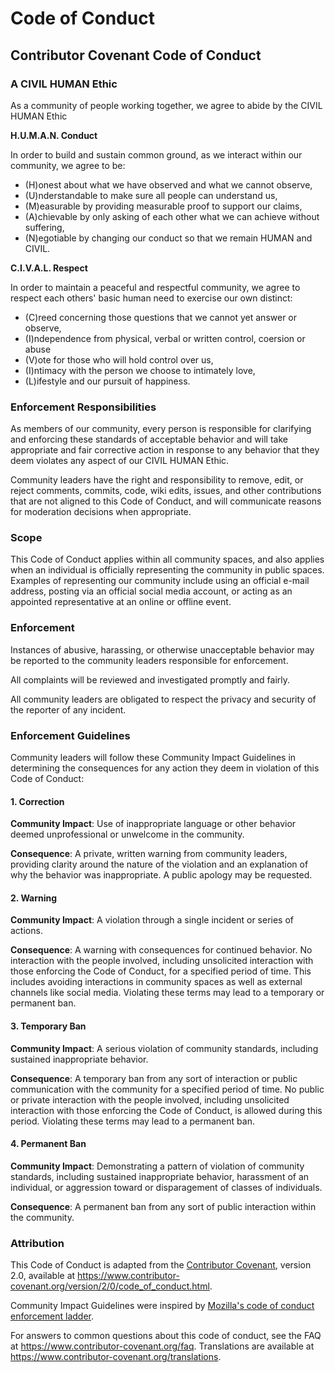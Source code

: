 # Code of Conduct

## Contributor Covenant Code of Conduct

### A CIVIL HUMAN Ethic

As a community of people working together, we agree to abide by the CIVIL HUMAN Ethic

**H.U.M.A.N. Conduct**

In order to build and sustain common ground, as we interact within our community, we agree to be:

* (H)onest about what we have observed and what we cannot observe,
* (U)nderstandable to make sure all people can understand us,
* (M)easurable by providing measurable proof to support our claims,
* (A)chievable by only asking of each other what we can achieve without suffering,
* (N)egotiable by changing our conduct so that we remain HUMAN and CIVIL.

**C.I.V.A.L. Respect**

In order to maintain a peaceful and respectful community, we agree to respect each others' basic human need to exercise our own distinct:

* (C)reed concerning those questions that we cannot yet answer or observe,
* (I)ndependence from physical, verbal or written control, coersion or abuse
* (V)ote for those who will hold control over us,
* (I)ntimacy with the person we choose to intimately love,
* (L)ifestyle and our pursuit of happiness.

### Enforcement Responsibilities

As members of our community, every person is responsible for clarifying and enforcing these standards of acceptable behavior and will take appropriate and fair corrective action in response to any behavior that they deem violates any aspect of our CIVIL HUMAN Ethic.

Community leaders have the right and responsibility to remove, edit, or reject
comments, commits, code, wiki edits, issues, and other contributions that are
not aligned to this Code of Conduct, and will communicate reasons for moderation
decisions when appropriate.

### Scope

This Code of Conduct applies within all community spaces, and also applies when
an individual is officially representing the community in public spaces.
Examples of representing our community include using an official e-mail address,
posting via an official social media account, or acting as an appointed
representative at an online or offline event.

### Enforcement

Instances of abusive, harassing, or otherwise unacceptable behavior may be
reported to the community leaders responsible for enforcement.

All complaints will be reviewed and investigated promptly and fairly.

All community leaders are obligated to respect the privacy and security of the
reporter of any incident.

### Enforcement Guidelines

Community leaders will follow these Community Impact Guidelines in determining
the consequences for any action they deem in violation of this Code of Conduct:

#### 1. Correction

**Community Impact**: Use of inappropriate language or other behavior deemed
unprofessional or unwelcome in the community.

**Consequence**: A private, written warning from community leaders, providing
clarity around the nature of the violation and an explanation of why the
behavior was inappropriate. A public apology may be requested.

#### 2. Warning

**Community Impact**: A violation through a single incident or series
of actions.

**Consequence**: A warning with consequences for continued behavior. No
interaction with the people involved, including unsolicited interaction with
those enforcing the Code of Conduct, for a specified period of time. This
includes avoiding interactions in community spaces as well as external channels
like social media. Violating these terms may lead to a temporary or
permanent ban.

#### 3. Temporary Ban

**Community Impact**: A serious violation of community standards, including
sustained inappropriate behavior.

**Consequence**: A temporary ban from any sort of interaction or public
communication with the community for a specified period of time. No public or
private interaction with the people involved, including unsolicited interaction
with those enforcing the Code of Conduct, is allowed during this period.
Violating these terms may lead to a permanent ban.

#### 4. Permanent Ban

**Community Impact**: Demonstrating a pattern of violation of community
standards, including sustained inappropriate behavior, harassment of an
individual, or aggression toward or disparagement of classes of individuals.

**Consequence**: A permanent ban from any sort of public interaction within
the community.

### Attribution

This Code of Conduct is adapted from the [Contributor Covenant][homepage],
version 2.0, available at
<https://www.contributor-covenant.org/version/2/0/code_of_conduct.html>.

Community Impact Guidelines were inspired by [Mozilla's code of conduct
enforcement ladder](https://github.com/mozilla/diversity).

[homepage]: https://www.contributor-covenant.org

For answers to common questions about this code of conduct, see the FAQ at
<https://www.contributor-covenant.org/faq>. Translations are available at
<https://www.contributor-covenant.org/translations>.
